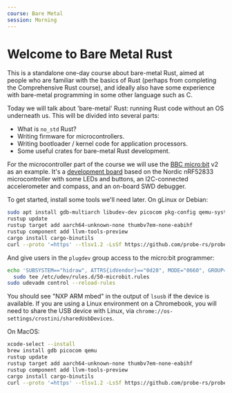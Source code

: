 ```yaml
---
course: Bare Metal
session: Morning
---
```


# Welcome to Bare Metal Rust

This is a standalone one-day course about bare-metal Rust, aimed at people who
are familiar with the basics of Rust (perhaps from completing the Comprehensive
Rust course), and ideally also have some experience with bare-metal programming
in some other language such as C.

Today we will talk about 'bare-metal' Rust: running Rust code without an OS
underneath us. This will be divided into several parts:

- What is `no_std` Rust?
- Writing firmware for microcontrollers.
- Writing bootloader / kernel code for application processors.
- Some useful crates for bare-metal Rust development.

For the microcontroller part of the course we will use the
[BBC micro:bit](https://microbit.org/) v2 as an example. It's a
[development board](https://tech.microbit.org/hardware/) based on the Nordic
nRF52833 microcontroller with some LEDs and buttons, an I2C-connected
accelerometer and compass, and an on-board SWD debugger.

To get started, install some tools we'll need later. On gLinux or Debian:

<!-- mdbook-xgettext: skip -->

```bash
sudo apt install gdb-multiarch libudev-dev picocom pkg-config qemu-system-arm build-essentials
rustup update
rustup target add aarch64-unknown-none thumbv7em-none-eabihf
rustup component add llvm-tools-preview
cargo install cargo-binutils
curl --proto '=https' --tlsv1.2 -LsSf https://github.com/probe-rs/probe-rs/releases/latest/download/probe-rs-tools-installer.sh | sh
```

And give users in the `plugdev` group access to the micro:bit programmer:

<!-- mdbook-xgettext: skip -->

```bash
echo 'SUBSYSTEM=="hidraw", ATTRS{idVendor}=="0d28", MODE="0660", GROUP="logindev", TAG+="uaccess"' |\
  sudo tee /etc/udev/rules.d/50-microbit.rules
sudo udevadm control --reload-rules
```

You should see "NXP ARM mbed" in the output of `lsusb` if the device is
available. If you are using a Linux environment on a Chromebook, you will need
to share the USB device with Linux, via
`chrome://os-settings/crostini/sharedUsbDevices`.

On MacOS:

<!-- mdbook-xgettext: skip -->

```bash
xcode-select --install
brew install gdb picocom qemu
rustup update
rustup target add aarch64-unknown-none thumbv7em-none-eabihf
rustup component add llvm-tools-preview
cargo install cargo-binutils
curl --proto '=https' --tlsv1.2 -LsSf https://github.com/probe-rs/probe-rs/releases/latest/download/probe-rs-tools-installer.sh | sh
```
